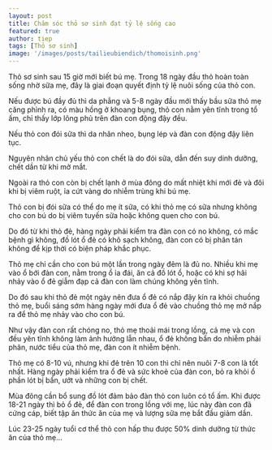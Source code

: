 ```yaml
---
layout: post
title: Chăm sóc thỏ sơ sinh đạt tỷ lệ sống cao
featured: true
author: tiep
tags: [Thỏ sơ sinh]
image: '/images/posts/tailieubiendich/thomoisinh.png'
---
```

Thỏ sơ sinh sau 15 giờ mới biết bú mẹ. Trong 18 ngày đầu thỏ hoàn toàn sống nhờ sữa mẹ, đây là giai đoạn quyết định tỷ lệ nuôi sống của thỏ con.

Nếu được bú đầy đủ thì da phẳng và 5-8 ngày đầu mới thấy bầu sữa thỏ mẹ căng phình ra, có màu hồng ở khoang bụng, thỏ con nằm yên tĩnh trong tổ ấm, chỉ thấy lớp lông phủ trên đàn con động đậy đều.

Nếu thỏ con đói sữa thì da nhăn nheo, bụng lép và đàn con động đậy liên tục.

Nguyên nhân chủ yếu thỏ con chết là do đói sữa, dẫn đến suy dinh dưỡng, chết dần từ khi mở mắt.

Ngoài ra thỏ con còn bị chết lạnh ở mùa đông do mất nhiệt khi mới đẻ và đôi khi bị viêm ruột, ỉa cứt vàng do nhiễm trùng khi bú mẹ.

Thỏ con bị đói sữa có thể do mẹ ít sữa, có khi thỏ mẹ có sữa nhưng không cho con bú do bị viêm tuyến sữa hoặc không quen cho con bú.

Do đó từ khi thỏ đẻ, hàng ngày phải kiểm tra đàn con có no không, có mắc bệnh gì không, đồ lót ổ đẻ có khô sạch không, đàn con có bị phân tán không để kịp thời có biện pháp khắc phục.

Thỏ mẹ chỉ cần cho con bú một lần trong ngày đêm là đủ no. Nhiều khi mẹ vào ổ bới đàn con, nằm trong ổ ỉa đái, ăn cả đồ lót ổ, hoặc có khi sợ hãi nhảy vào ổ đẻ giẫm đạp cả đàn con làm chúng không yên tĩnh.

Do đó sau khi thỏ đẻ một ngày nên đưa ổ đẻ có nắp đậy kín ra khỏi chuồng thỏ mẹ, buổi sáng sớm hàng ngày mới đưa ổ đẻ vào chuồng thỏ mẹ mở nắp ra để thỏ mẹ nhảy vào cho con bú.

Như vậy đàn con rất chóng no, thỏ mẹ thoải mái trong lồng, cả mẹ và con đều yên tĩnh không làm ảnh hưởng lẫn nhau, ổ đẻ không bẩn do nhiễm phải phân, nước tiểu của thỏ mẹ, đàn con ít nhiễm bệnh.

Thỏ mẹ có 8-10 vú, nhưng khi đẻ trên 10 con thì chỉ nên nuôi 7-8 con là tốt nhất. Hàng ngày phải kiểm tra ổ đẻ và sức khoẻ của đàn con, bỏ ra khỏi ổ phần lót bị bẩn, ướt và những con bị chết.

Mùa đông cần bổ sung đồ lót đảm bảo đàn thỏ con luôn có tổ ấm. Khi được 18-21 ngày thì bỏ ổ đẻ, để đàn con trong lồng với mẹ, lúc này đàn con đã cứng cáp, biết tập ăn thức ăn của mẹ và lượng sữa mẹ bắt đầu giảm dần.

Lúc 23-25 ngày tuổi cơ thể thỏ con hấp thu được 50% dinh dưỡng từ thức ăn của thỏ mẹ…

